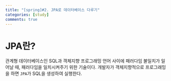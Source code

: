 ```yaml
---
title: "[spring]#2. JPA로 데이터베이스 다루기"
categories: [study]
comments: true
---
```


# JPA란? 
관계형 데이터베이스인 SQL과 객체지향 프로그래밍 언어 사이에 패러다임 불일치가 일어날 때, 패러다임을 일치시켜주기 위한 기술이다. 개발자가 객체지향적으로 프로그래밍을 하면 `JPA`가 SQL을 생성하여 실행한다.